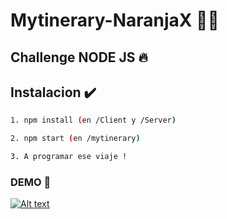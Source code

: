 # Mytinerary-NaranjaX  👩‍💻 #

## Challenge NODE JS 🔥 ##

## Instalacion ✔️ ##
```bash
1. npm install (en /Client y /Server)
```
```bash
2. npm start (en /mytinerary)
```
```bash
3. A programar ese viaje ! 
```

### DEMO 🔮 ###
[![Alt text](https://img.youtube.com/vi/3w-p2k_cFJ0/0.jpg)](https://www.youtube.com/watch?v=3w-p2k_cFJ0)
